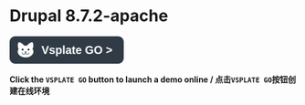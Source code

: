 # Drupal 8.7.2-apache

<a href="https://www.vsplate.com/?docker-compose=https://github.com/vsplate/dcenvs/drupal/8.7.2-apache"><img alt="VSPLATE GO" src="https://raw.githubusercontent.com/vsplate/images/master/vsgo_btn.png" width="200px"></a>

**Click the `VSPLATE GO` button to launch a demo online / 点击`VSPLATE GO`按钮创建在线环境**